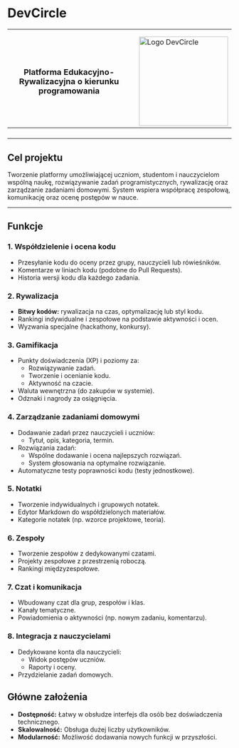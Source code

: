 # DevCircle
<table>
  <tr>
    <td colspan="2" style="text-align: center; font-size: 34px; font-weight: bold; padding-bottom: 10px;">
    </td>
  </tr>
  <tr>
    <td style="padding-right: 20px; text-align: center; vertical-align: middle; font-size: 18px; font-weight: bold;">
      Platforma Edukacyjno-Rywalizacyjna o kierunku programowania
    </td>
    <td style="text-align: left; vertical-align: middle;">
      <img src="https://spel.svpj.pl/public-assets/devcirclelogo1.png" alt="Logo DevCircle" width="200" />
    </td>
  </tr>
</table>

### 

---

## Cel projektu
Tworzenie platformy umożliwiającej uczniom, studentom i nauczycielom wspólną naukę, rozwiązywanie zadań programistycznych, rywalizację oraz zarządzanie zadaniami domowymi. System wspiera współpracę zespołową, komunikację oraz ocenę postępów w nauce.

---

## Funkcje

### 1. **Współdzielenie i ocena kodu**
- Przesyłanie kodu do oceny przez grupy, nauczycieli lub rówieśników.
- Komentarze w liniach kodu (podobne do Pull Requests).
- Historia wersji kodu dla każdego zadania.

### 2. **Rywalizacja**
- **Bitwy kodów:** rywalizacja na czas, optymalizację lub styl kodu.
- Rankingi indywidualne i zespołowe na podstawie aktywności i ocen.
- Wyzwania specjalne (hackathony, konkursy).

### 3. **Gamifikacja**
- Punkty doświadczenia (XP) i poziomy za:
  - Rozwiązywanie zadań.
  - Tworzenie i ocenianie kodu.
  - Aktywność na czacie.
- Waluta wewnętrzna (do zakupów w systemie).
- Odznaki i nagrody za osiągnięcia.

### 4. **Zarządzanie zadaniami domowymi**
- Dodawanie zadań przez nauczycieli i uczniów:
  - Tytuł, opis, kategoria, termin.
- Rozwiązania zadań:
  - Wspólne dodawanie i ocena najlepszych rozwiązań.
  - System głosowania na optymalne rozwiązanie.
- Automatyczne testy poprawności kodu (testy jednostkowe).

### 5. **Notatki**
- Tworzenie indywidualnych i grupowych notatek.
- Edytor Markdown do współdzielonych materiałów.
- Kategorie notatek (np. wzorce projektowe, teoria).

### 6. **Zespoły**
- Tworzenie zespołów z dedykowanymi czatami.
- Projekty zespołowe z przestrzenią roboczą.
- Rankingi międzyzespołowe.

### 7. **Czat i komunikacja**
- Wbudowany czat dla grup, zespołów i klas.
- Kanały tematyczne.
- Powiadomienia o aktywności (np. nowym zadaniu, komentarzu).

### 8. **Integracja z nauczycielami**
- Dedykowane konta dla nauczycieli:
  - Widok postępów uczniów.
  - Raporty i oceny.
- Przydzielanie zadań domowych.


## Główne założenia
- **Dostępność:** Łatwy w obsłudze interfejs dla osób bez doświadczenia technicznego.
- **Skalowalność:** Obsługa dużej liczby użytkowników.
- **Modularność:** Możliwość dodawania nowych funkcji w przyszłości.

